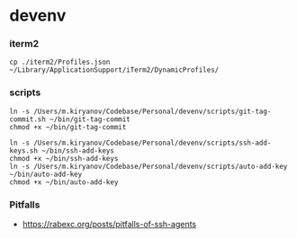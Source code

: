 # devenv

### iterm2
```
cp ./iterm2/Profiles.json ~/Library/ApplicationSupport/iTerm2/DynamicProfiles/
```

### scripts
```
ln -s /Users/m.kiryanov/Codebase/Personal/devenv/scripts/git-tag-commit.sh ~/bin/git-tag-commit
chmod +x ~/bin/git-tag-commit

ln -s /Users/m.kiryanov/Codebase/Personal/devenv/scripts/ssh-add-keys.sh ~/bin/ssh-add-keys
chmod +x ~/bin/ssh-add-keys
ln -s /Users/m.kiryanov/Codebase/Personal/devenv/scripts/auto-add-key ~/bin/auto-add-key
chmod +x ~/bin/auto-add-key
```

### Pitfalls

* https://rabexc.org/posts/pitfalls-of-ssh-agents
